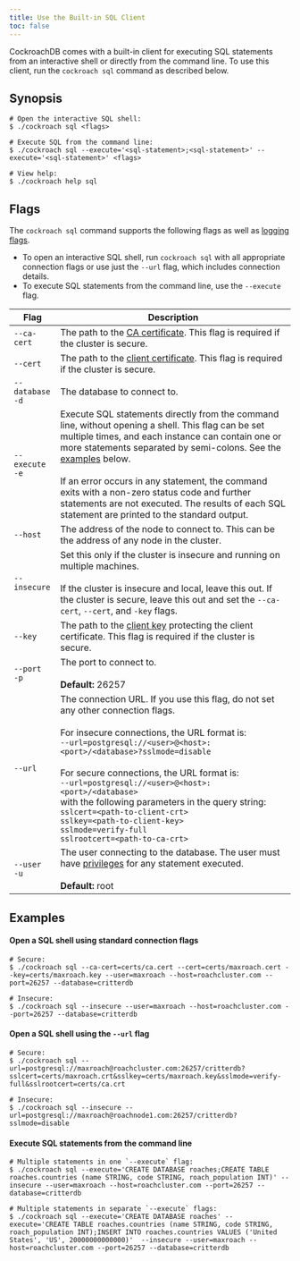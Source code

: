 ```yaml
---
title: Use the Built-in SQL Client
toc: false
---
```


CockroachDB comes with a built-in client for executing SQL statements from an interactive shell or directly from the command line. To use this client, run the `cockroach sql` command as described below.  

<div id="toc"></div>

## Synopsis

~~~ shell
# Open the interactive SQL shell:
$ ./cockroach sql <flags>

# Execute SQL from the command line:
$ ./cockroach sql --execute='<sql-statement>;<sql-statement>' --execute='<sql-statement>' <flags>

# View help:
$ ./cockroach help sql
~~~

## Flags

The `cockroach sql` command supports the following flags as well as [logging flags](cockroach-commands.html#logging-flags).

- To open an interactive SQL shell, run `cockroach sql` with all appropriate connection flags or use just the `--url` flag, which includes connection details. 
- To execute SQL statements from the command line, use the `--execute` flag.

Flag | Description 
-----|------------
`--ca-cert` | The path to the [CA certificate](create-security-certificates.html). This flag is required if the cluster is secure. 
`--cert` | The path to the [client certificate](create-security-certificates.html). This flag is required if the cluster is secure.
`--database`<br>`-d` | The database to connect to.  
`--execute`<br>`-e` | Execute SQL statements directly from the command line, without opening a shell. This flag can be set multiple times, and each instance can contain one or more statements separated by semi-colons. See the [examples](#execute-sql-statements-from-the-command-line) below. <br><br>If an error occurs in any statement, the command exits with a non-zero status code and further statements are not executed. The results of each SQL statement are printed to the standard output.
`--host` | The address of the node to connect to. This can be the address of any node in the cluster.
`--insecure` | Set this only if the cluster is insecure and running on multiple machines.<br><br>If the cluster is insecure and local, leave this out. If the cluster is secure, leave this out and set the `--ca-cert`, `--cert`, and `-key` flags.
`--key` | The path to the [client key](create-security-certificates.html) protecting the client certificate. This flag is required if the cluster is secure.
`--port`<br>`-p` | The port to connect to. <br><br>**Default:** 26257
`--url` | The connection URL. If you use this flag, do not set any other connection flags.<br><br>For insecure connections, the URL format is: <br>`--url=postgresql://<user>@<host>:<port>/<database>?sslmode=disable`<br><br>For secure connections, the URL format is:<br>`--url=postgresql://<user>@<host>:<port>/<database>`<br>with the following parameters in the query string:<br>`sslcert=<path-to-client-crt>`<br>`sslkey=<path-to-client-key>`<br>`sslmode=verify-full`<br>`sslrootcert=<path-to-ca-crt>` 
`--user`<br>`-u` | The user connecting to the database. The user must have [privileges](privileges.html) for any statement executed.<br><br>**Default:** root

## Examples

#### Open a SQL shell using standard connection flags

~~~ shell
# Secure:
$ ./cockroach sql --ca-cert=certs/ca.cert --cert=certs/maxroach.cert --key=certs/maxroach.key --user=maxroach --host=roachcluster.com --port=26257 --database=critterdb 

# Insecure:
$ ./cockroach sql --insecure --user=maxroach --host=roachcluster.com --port=26257 --database=critterdb 
~~~

#### Open a SQL shell using the `--url` flag

~~~ shell
# Secure:
$ ./cockroach sql --url=postgresql://maxroach@roachcluster.com:26257/critterdb?sslcert=certs/maxroach.crt&sslkey=certs/maxroach.key&sslmode=verify-full&sslrootcert=certs/ca.crt 

# Insecure:
$ ./cockroach sql --insecure --url=postgresql://maxroach@roachnode1.com:26257/critterdb?sslmode=disable 
~~~

#### Execute SQL statements from the command line

~~~ shell
# Multiple statements in one `--execute` flag:
$ ./cockroach sql --execute='CREATE DATABASE roaches;CREATE TABLE roaches.countries (name STRING, code STRING, roach_population INT)' --insecure --user=maxroach --host=roachcluster.com --port=26257 --database=critterdb 

# Multiple statements in separate `--execute` flags:
$ ./cockroach sql --execute='CREATE DATABASE roaches' --execute='CREATE TABLE roaches.countries (name STRING, code STRING, roach_population INT);INSERT INTO roaches.countries VALUES ('United States', 'US', 20000000000000)'  --insecure --user=maxroach --host=roachcluster.com --port=26257 --database=critterdb  
~~~